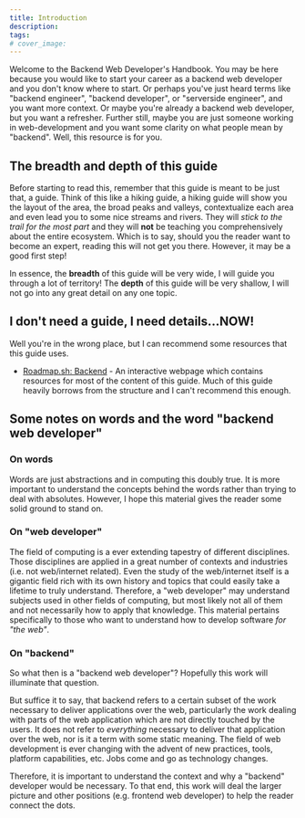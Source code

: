 ```yaml
---
title: Introduction
description:
tags:
# cover_image:
---
```


Welcome to the Backend Web Developer's Handbook. You may be here because you would like to start your career as a backend web developer and you don't know where to start. Or perhaps you've just heard terms like "backend engineer", "backend developer", or "serverside engineer", and you want more context. Or maybe you're already a backend web developer, but you want a refresher. Further still, maybe you are just someone working in web-development and you want some clarity on what people mean by "backend". Well, this resource is for you. 

## The breadth and depth of this guide

Before starting to read this, remember that this guide is meant to be just that, a guide. Think of this like a hiking guide, a hiking guide will show you the layout of the area, the broad peaks and valleys, contextualize each area and even lead you to some nice streams and rivers. They will *stick to the trail for the most part* and they will **not** be teaching you comprehensively about the entire ecosystem. Which is to say, should you the reader want to become an expert, reading this will not get you there. However, it may be a good first step! 

In essence, the **breadth** of this guide will be very wide, I will guide you through a lot of territory! The **depth** of this guide will be very shallow, I will not go into any great detail on any one topic.

## I don't need a guide, I need details...NOW! 

Well you're in the wrong place, but I can recommend some resources that this guide uses.

- [Roadmap.sh: Backend](https://roadmap.sh/backend) - An interactive webpage which contains resources for most of the content of this guide. Much of this guide heavily borrows from the structure and I can't recommend this enough.

## Some notes on words and the word "backend web developer"

### On words

Words are just abstractions and in computing this doubly true. It is more important to understand the concepts behind the words rather than trying to deal with absolutes. However, I hope this material gives the reader some solid ground to stand on.

### On "web developer"

The field of computing is a ever extending tapestry of different disciplines. Those disciplines are applied in a great number of contexts and industries (i.e. not web/internet related). Even the study of the web/internet itself is a gigantic field rich with its own history and topics that could easily take a lifetime to truly understand. Therefore, a "web developer" may understand subjects used in other fields of computing, but most likely not all of them and not necessarily how to apply that knowledge. This material pertains specifically to those who want to understand how to develop software *for "the web"*.  

### On "backend"

So what then is a "backend web developer"? Hopefully this work will illuminate that question. 

But suffice it to say, that backend refers to a certain subset of the work necessary to deliver applications over the web, particularly the work dealing with parts of the web application which are not directly touched by the users. It does not refer to *everything* necessary to deliver that application over the web, nor is it a term with some static meaning. The field of web development is ever changing with the advent of new practices, tools, platform capabilities, etc. Jobs come and go as technology changes.

Therefore, it is important to understand the context and why a "backend" developer would be necessary. To that end, this work will deal the larger picture and other positions (e.g. frontend web developer) to help the reader connect the dots. 

